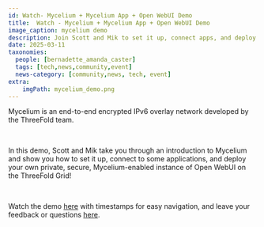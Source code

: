 ```yaml
---
id: Watch- Mycelium + Mycelium App + Open WebUI Demo
title:  Watch - Mycelium + Mycelium App + Open WebUI Demo
image_caption: mycelium demo
description: Join Scott and Mik to set it up, connect apps, and deploy a secure Open WebUI on the ThreeFold Grid using Mycelium.
date: 2025-03-11
taxonomies:
  people: [bernadette_amanda_caster]
  tags: [tech,news,community,event]
  news-category: [community,news, tech, event]
extra:
    imgPath: mycelium_demo.png
---
```


Mycelium is an end-to-end encrypted IPv6 overlay network developed by the ThreeFold team.

<br/>

In this demo, Scott and Mik take you through an introduction to Mycelium and show you how to set it up, connect to some applications, and deploy your own private, secure, Mycelium-enabled instance of Open WebUI on the ThreeFold Grid!

<br/>

Watch the demo [here](https://www.youtube.com/watch?v=4oq15lxvkts) with timestamps for easy navigation, and leave your feedback or questions [here](https://forum.threefold.io/t/watch-mycelium-mycelium-app-deploying-open-webui-demo/4518).




